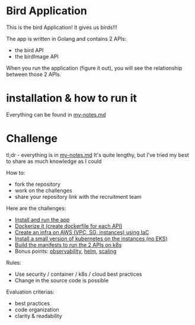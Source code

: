 # Bird Application

This is the bird Application! It gives us birds!!!

The app is written in Golang and contains 2 APIs:
- the bird API
- the birdImage API

When you run the application (figure it out), you will see the relationship between those 2 APIs.

# installation & how to run it

Everything can be found in [my-notes.md](./my-notes.md#initial-install)

# Challenge

tl;dr - everything is in [my-notes.md](./my-notes.md)
It's quite lengthy, but I've tried my best to share as much knowledge as I could

How to:
- fork the repository
- work on the challenges
- share your repository link with the recruitment team

Here are the challenges:
- [Install and run the app](./my-notes.md#initial-install)
- [Dockerize it (create dockerfile for each API)](./my-notes.md#dockerisation)
- [Create an infra on AWS (VPC, SG, instances) using IaC](./my-notes.md#create-an-infra-on-aws-vpc-sg-instances-using-iac)
- [Install a small version of kubernetes on the instances (no EKS)](./my-notes.md#install-a-small-version-of-kubernetes-on-the-instances-no-eks)
- [Build the manifests to run the 2 APIs on k8s](./my-notes.md#build-the-manifests-to-run-the-2-apis-on-k8s)
- Bonus points: [observability](./my-notes.md#observability), [helm](./my-notes.md#helm), [scaling](./my-notes.md#scaling)

Rules:
- Use security / container / k8s / cloud best practices
- Change in the source code is possible

Evaluation criterias:
- best practices
- code organization
- clarity & readability